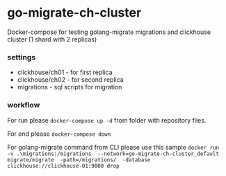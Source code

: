 # go-migrate-ch-cluster
Docker-compose for testing golang-migrate migrations and clickhouse cluster (1 shard with 2 replicas)

### settings
- clickhouse/ch01 - for first replica
- clickhouse/ch02 - for second replica
- migrations - sql scripts for migration
### workflow
For run please `docker-compose up -d` from folder with repository files.

For end please `docker-compose down`

For golang-migrate command from CLI please use this sample
`docker run 
-v .\migrations:/migrations 
--network=go-migrate-ch-cluster_default 
migrate/migrate 
-path=/migrations/ 
-database clickhouse://clickhouse-01:9000 drop`
